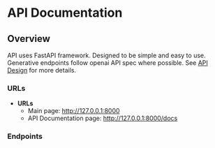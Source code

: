 # API Documentation

## Overview

API uses FastAPI framework.
Designed to be simple and easy to use.
Generative endpoints follow openai API spec where possible.
See [API Design](API_Design.md) for more details.

### URLs
- **URLs**
    - Main page: http://127.0.0.1:8000
    - API Documentation page: http://127.0.0.1:8000/docs




### Endpoints


